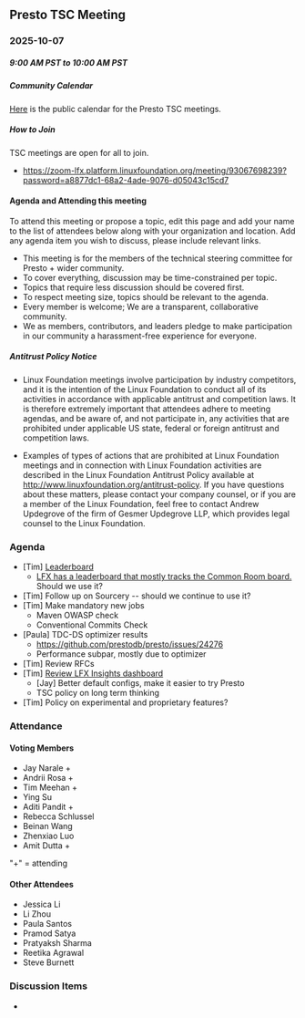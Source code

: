 ## Presto TSC Meeting

### 2025-10-07
##### 9:00 AM PST to 10:00 AM PST

##### Community Calendar

[Here](https://zoom-lfx.platform.linuxfoundation.org/meetings/presto?view=week) is the public calendar for the Presto TSC meetings.

##### How to Join

TSC meetings are open for all to join.

* https://zoom-lfx.platform.linuxfoundation.org/meeting/93067698239?password=a8877dc1-68a2-4ade-9076-d05043c15cd7

#### Agenda and Attending this meeting

To attend this meeting or propose a topic, edit this page and add your name to the list of attendees below along with your organization and location. Add any agenda item you wish to discuss, please include relevant links.

* This meeting is for the members of the technical steering committee for Presto + wider community.
* To cover everything, discussion may be time-constrained per topic.
* Topics that require less discussion should be covered first.
* To respect meeting size, topics should be relevant to the agenda.
* Every member is welcome; We are a transparent, collaborative community.
* We as members, contributors, and leaders pledge to make participation in our community a harassment-free experience for everyone.

##### Antitrust Policy Notice

* Linux Foundation meetings involve participation by industry competitors, and it is the intention of the Linux Foundation to conduct all of its activities in accordance with applicable antitrust and competition laws. It is therefore extremely important that attendees adhere to meeting agendas, and be aware of, and not participate in, any activities that are prohibited under applicable US state, federal or foreign antitrust and competition laws.

* Examples of types of actions that are prohibited at Linux Foundation meetings and in connection with Linux Foundation activities are described in the Linux Foundation Antitrust Policy available at http://www.linuxfoundation.org/antitrust-policy. If you have questions about these matters, please contact your company counsel, or if you are a member of the Linux Foundation, feel free to contact Andrew Updegrove of the firm of Gesmer Updegrove LLP, which provides legal counsel to the Linux Foundation.

### Agenda

* [Tim] [Leaderboard](https://github.com/prestodb/tsc/tree/master/meetings/files/2025-10-07)
  * [LFX has a leaderboard that mostly tracks the Common Room board.](https://insights.linuxfoundation.org/project/presto/contributors?timeRange=custom&start=2025-09-06&end=2025-10-06&widget=contributors-leaderboard)  Should we use it?
* [Tim] Follow up on Sourcery -- should we continue to use it?
* [Tim] Make mandatory new jobs
  * Maven OWASP check
  * Conventional Commits Check
* [Paula] TDC-DS optimizer results
  * https://github.com/prestodb/presto/issues/24276
  * Performance subpar, mostly due to optimizer
* [Tim] Review RFCs
* [Tim] [Review LFX Insights dashboard](https://insights.linuxfoundation.org/project/presto?timeRange=custom&start=2025-09-06&end=2025-10-06)
  * [Jay] Better default configs, make it easier to try Presto
  * TSC policy on long term thinking
* [Tim] Policy on experimental and proprietary features?

### Attendance

#### Voting Members

* Jay Narale +
* Andrii Rosa +
* Tim Meehan +
* Ying Su
* Aditi Pandit +
* Rebecca Schlussel
* Beinan Wang
* Zhenxiao Luo
* Amit Dutta +

"+" = attending


#### Other Attendees

* Jessica Li
* Li Zhou
* Paula Santos
* Pramod Satya
* Pratyaksh Sharma
* Reetika Agrawal
* Steve Burnett



### Discussion Items

-
